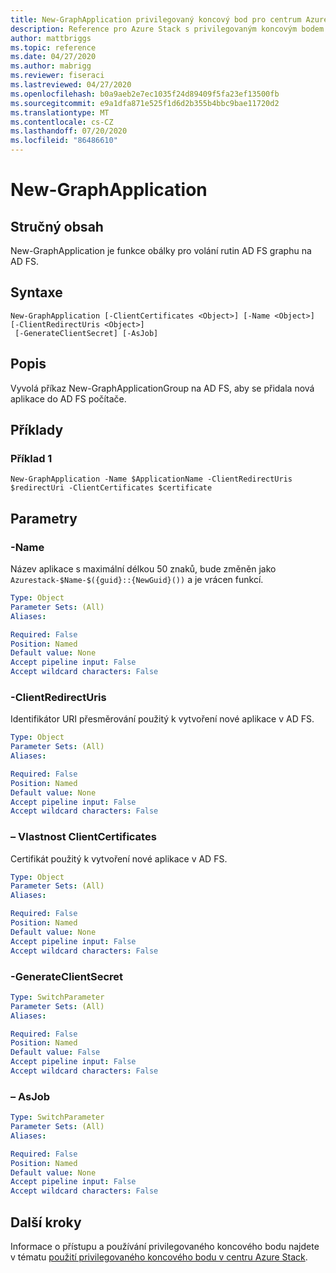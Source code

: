 ```yaml
---
title: New-GraphApplication privilegovaný koncový bod pro centrum Azure Stack
description: Reference pro Azure Stack s privilegovaným koncovým bodem PowerShellu – New-GraphApplication
author: mattbriggs
ms.topic: reference
ms.date: 04/27/2020
ms.author: mabrigg
ms.reviewer: fiseraci
ms.lastreviewed: 04/27/2020
ms.openlocfilehash: b0a9aeb2e7ec1035f24d89409f5fa23ef13500fb
ms.sourcegitcommit: e9a1dfa871e525f1d6d2b355b4bbc9bae11720d2
ms.translationtype: MT
ms.contentlocale: cs-CZ
ms.lasthandoff: 07/20/2020
ms.locfileid: "86486610"
---
```

# <a name="new-graphapplication"></a>New-GraphApplication

## <a name="synopsis"></a>Stručný obsah
New-GraphApplication je funkce obálky pro volání rutin AD FS graphu na AD FS.

## <a name="syntax"></a>Syntaxe

```
New-GraphApplication [-ClientCertificates <Object>] [-Name <Object>] [-ClientRedirectUris <Object>]
 [-GenerateClientSecret] [-AsJob]
```

## <a name="description"></a>Popis
Vyvolá příkaz New-GraphApplicationGroup na AD FS, aby se přidala nová aplikace do AD FS počítače.

## <a name="examples"></a>Příklady

### <a name="example-1"></a>Příklad 1
```
New-GraphApplication -Name $ApplicationName -ClientRedirectUris $redirectUri -ClientCertificates $certificate
```

## <a name="parameters"></a>Parametry

### <a name="-name"></a>-Name
Název aplikace s maximální délkou 50 znaků, bude změněn jako `Azurestack-$Name-$({guid}::{NewGuid}())` a je vrácen funkcí.

```yaml
Type: Object
Parameter Sets: (All)
Aliases:

Required: False
Position: Named
Default value: None
Accept pipeline input: False
Accept wildcard characters: False
```

### <a name="-clientredirecturis"></a>-ClientRedirectUris
Identifikátor URI přesměrování použitý k vytvoření nové aplikace v AD FS.

```yaml
Type: Object
Parameter Sets: (All)
Aliases:

Required: False
Position: Named
Default value: None
Accept pipeline input: False
Accept wildcard characters: False
```

### <a name="-clientcertificates"></a>– Vlastnost ClientCertificates
Certifikát použitý k vytvoření nové aplikace v AD FS.

```yaml
Type: Object
Parameter Sets: (All)
Aliases:

Required: False
Position: Named
Default value: None
Accept pipeline input: False
Accept wildcard characters: False
```

### <a name="-generateclientsecret"></a>-GenerateClientSecret
 

```yaml
Type: SwitchParameter
Parameter Sets: (All)
Aliases:

Required: False
Position: Named
Default value: False
Accept pipeline input: False
Accept wildcard characters: False
```

### <a name="-asjob"></a>– AsJob


```yaml
Type: SwitchParameter
Parameter Sets: (All)
Aliases:

Required: False
Position: Named
Default value: None
Accept pipeline input: False
Accept wildcard characters: False
```

## <a name="next-steps"></a>Další kroky

Informace o přístupu a používání privilegovaného koncového bodu najdete v tématu [použití privilegovaného koncového bodu v centru Azure Stack](../../operator/azure-stack-privileged-endpoint.md).
